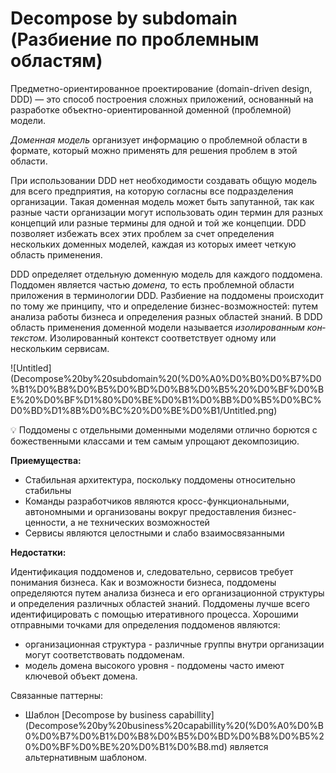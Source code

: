 # Decompose by subdomain (Разбиение по проблемным областям)

Предметно-ориентированное проектиро­вание (domain-driven design, DDD) — это способ построения сложных приложений, основанный на разработке объектно-ориентированной доменной (проблемной) модели. 

*Доменная модель* организует информацию о проблемной области в формате, который можно применять для решения проблем в этой области.

При использовании DDD нет необходимости создавать общую модель для всего предприятия, на которую согласны все подразделения организации. Такая доменная модель может быть запутанной, так как разные части организации могут использовать один термин для разных концепций или разные термины для одной и той же концепции. DDD позволяет избежать всех этих проблем за счет определения нескольких доменных моделей, каждая из которых имеет четкую область применения.

DDD определяет отдельную доменную модель для каждого поддомена. Поддомен является частью *домена,* то есть проблемной области приложения в терминологии DDD. Разбиение на поддомены происходит по тому же принципу, что и определение бизнес-возможностей: путем анализа работы бизнеса и определения разных областей знаний. В DDD область применения доменной модели называется *изолированным кон­текстом.* Изолированный контекст соответ­ствует одному или нескольким сервисам.

![Untitled](Decompose%20by%20subdomain%20(%D0%A0%D0%B0%D0%B7%D0%B1%D0%B8%D0%B5%D0%BD%D0%B8%D0%B5%20%D0%BF%D0%BE%20%D0%BF%D1%80%D0%BE%D0%B1%D0%BB%D0%B5%D0%BC%D0%BD%D1%8B%D0%BC%20%D0%BE%D0%B1/Untitled.png)

<aside>
💡 Поддомены с отдельными доменными моделями отлично борются с божественными классами и тем самым упрощают декомпозицию.

</aside>

**Приемущества:**

- Стабильная архитектура, поскольку поддомены относительно стабильны
- Команды разработчиков являются кросс-функциональными, автономными и организованы вокруг предоставления бизнес-ценности, а не технических возможностей
- Сервисы являются целостными и слабо взаимосвязанными

**Недостатки:**

Идентификация поддоменов и, следовательно, сервисов требует понимания бизнеса. Как и возможности бизнеса, поддомены определяются путем анализа бизнеса и его организационной структуры и определения различных областей знаний. Поддомены лучше всего идентифицировать с помощью итеративного процесса. Хорошими отправными точками для определения поддоменов являются:

- организационная структура - различные группы внутри организации могут соответствовать поддоменам.
- модель домена высокого уровня - поддомены часто имеют ключевой объект домена.

Связанные паттерны:

- Шаблон [Decompose by business capabillity](Decompose%20by%20business%20capabillity%20(%D0%A0%D0%B0%D0%B7%D0%B1%D0%B8%D0%B5%D0%BD%D0%B8%D0%B5%20%D0%BF%D0%BE%20%D0%B1%D0%B8.md) является альтернативным шаблоном.
